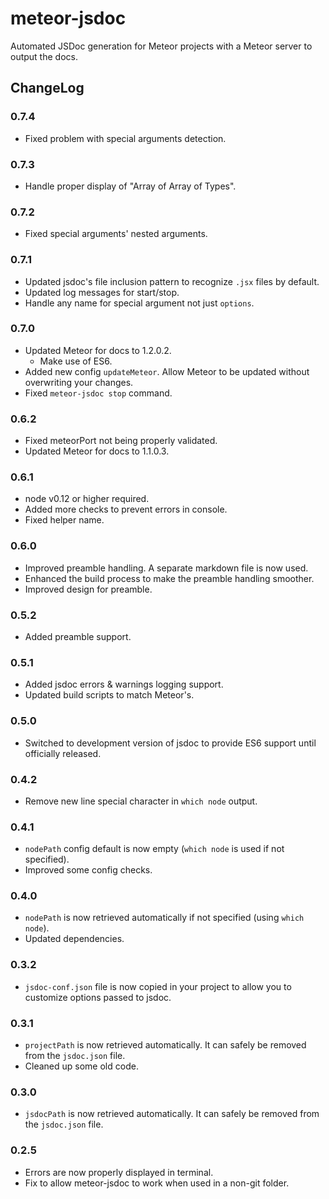 meteor-jsdoc
=========================

Automated JSDoc generation for Meteor projects with a Meteor server to output the docs.

## ChangeLog

### 0.7.4

- Fixed problem with special arguments detection.

### 0.7.3

- Handle proper display of "Array of Array of Types".

### 0.7.2

- Fixed special arguments' nested arguments.

### 0.7.1

- Updated jsdoc's file inclusion pattern to recognize `.jsx` files by default.
- Updated log messages for start/stop.
- Handle any name for special argument not just `options`.

### 0.7.0

- Updated Meteor for docs to 1.2.0.2.
  - Make use of ES6.
- Added new config `updateMeteor`. Allow Meteor to be updated without overwriting your changes.
- Fixed `meteor-jsdoc stop` command.

### 0.6.2

- Fixed meteorPort not being properly validated.
- Updated Meteor for docs to 1.1.0.3.

### 0.6.1

- node v0.12 or higher required.
- Added more checks to prevent errors in console.
- Fixed helper name.

### 0.6.0

- Improved preamble handling. A separate markdown file is now used.
- Enhanced the build process to make the preamble handling smoother.
- Improved design for preamble.

### 0.5.2

- Added preamble support.

### 0.5.1

- Added jsdoc errors & warnings logging support.
- Updated build scripts to match Meteor's.

### 0.5.0

- Switched to development version of jsdoc to provide ES6 support until officially released.

### 0.4.2

- Remove new line special character in `which node` output.

### 0.4.1

- `nodePath` config default is now empty (`which node` is used if not specified).
- Improved some config checks.

### 0.4.0

- `nodePath` is now retrieved automatically if not specified (using `which node`).
- Updated dependencies.

### 0.3.2

- `jsdoc-conf.json` file is now copied in your project to allow you to customize options passed to jsdoc.

### 0.3.1

- `projectPath` is now retrieved automatically. It can safely be removed from the `jsdoc.json` file.
- Cleaned up some old code.

### 0.3.0

- `jsdocPath` is now retrieved automatically. It can safely be removed from the `jsdoc.json` file.

### 0.2.5

- Errors are now properly displayed in terminal.
- Fix to allow meteor-jsdoc to work when used in a non-git folder.
